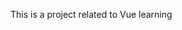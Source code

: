 <!--
 * @Author: your name
 * @Date: 2021-11-23 10:51:26
 * @LastEditTime: 2021-11-23 10:52:40
 * @LastEditors: your name
 * @Description: 打开koroFileHeader查看配置 进行设置: https://github.com/OBKoro1/koro1FileHeader/wiki/%E9%85%8D%E7%BD%AE
 * @FilePath: /Vue-learn-related/README.md
-->
This is a project related to Vue learning 